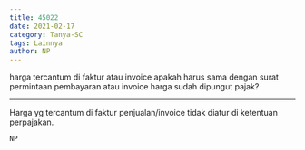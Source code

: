 ```yaml
---
title: 45022
date: 2021-02-17
category: Tanya-SC
tags: Lainnya
author: NP
---
```


harga tercantum di faktur atau invoice apakah harus sama dengan surat permintaan pembayaran atau invoice harga sudah dipungut pajak?

---

Harga yg tercantum di faktur penjualan/invoice tidak diatur di ketentuan perpajakan.

`NP`

